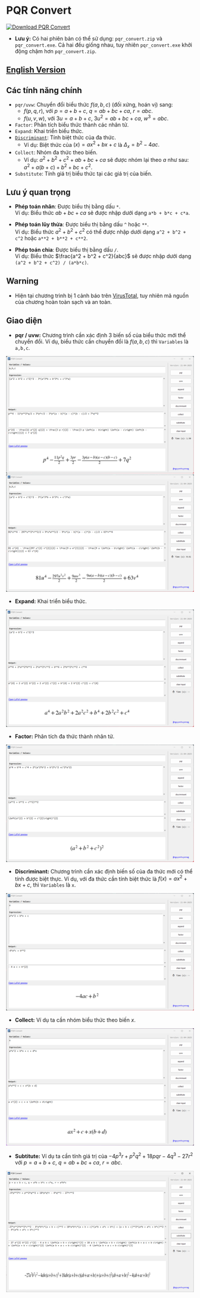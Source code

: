 # PQR Convert

[![Download PQR Convert](https://custom-icon-badges.demolab.com/badge/-Download-blue?style=for-the-badge&logo=download&logoColor=white "Tải về PQR Convert")](https://github.com/nguyenhuyenag/pqr_convert/releases/)

- **Lưu ý:** Có hai phiên bản có thể sử dụng: `pqr_convert.zip` và `pqr_convert.exe`. Cả hai đều giống nhau, tuy nhiên `pqr_convert.exe` khởi động chậm hơn `pqr_convert.zip`.

## [English Version](README.en.md)

## Các tính năng chính

- `pqr/uvw`: Chuyển đổi biểu thức $f(a, b, c)$ (đối xứng, hoán vị) sang:
    + $f(p, q, r),$ với $p = a + b + c, \ q = ab + bc + ca, \ r = abc.$
    + $f(u, v, w),$ với $3u = a + b + c, \ 3u^2 = ab + bc + ca, \ w^3 = abc.$
- `Factor`: Phân tích biểu thức thành các nhân tử.
- `Expand`: Khai triển biểu thức.
- [`Discriminant`](https://en.wikipedia.org/wiki/Discriminant): Tính biệt thức của đa thức.
    + Ví dụ: Biệt thức của $(x) = ax^2+bx+c$ là $\Delta_{x}=b^2 - 4ac.$
- `Collect`: Nhóm đa thức theo biến.
    + Ví dụ: $a^2 + b^2 + c^2 + ab + bc + ca$ sẽ được nhóm lại theo $a$ như sau: $a^2 + a(b + c) + b^2 + bc + c^2$.
- `Substitute`: Tính giá trị biểu thức tại các giá trị của biến.

## Lưu ý quan trọng

- **Phép toán nhân**: Được biểu thị bằng dấu `*`.  
  Ví dụ: Biểu thức $ab + bc + ca$ sẽ được nhập dưới dạng `a*b + b*c + c*a`.

- **Phép toán lũy thừa**: Được biểu thị bằng dấu `^` hoặc `**`.  
  Ví dụ: Biểu thức $a^2 + b^2 + c^2$ có thể được nhập dưới dạng `a^2 + b^2 + c^2` hoặc `a**2 + b**2 + c**2`.
- **Phép toán chia**: Được biểu thị bằng dấu `/`.  
  Ví dụ: Biểu thức $\frac{a^2 + b^2 + c^2}{abc}$ sẽ được nhập dưới dạng `(a^2 + b^2 + c^2) / (a*b*c)`.

## Warning
- Hiện tại chương trình bị 1 cảnh báo trên [VirusTotal](https://www.virustotal.com/gui/file/b69f82ab6054ceff9c54b5a23168dbb0a229cb3c72224b5c208db1bdfe23b79f?nocache=1), tuy nhiên mã nguồn của chương hoàn toàn sạch và an toàn.

## Giao diện

- **pqr / uvw:** Chương trình cần xác định $3$ biến số của biểu thức mới thể chuyển đổi. Ví dụ, biểu thức cần chuyển đổi là $f(a,b,c)$ thì `Variables` là `a,b,c`.
<img src='https://github.com/nguyenhuyenag/pqr_convert/blob/main/resources/pqr.png'>
<img src='https://github.com/nguyenhuyenag/pqr_convert/blob/main/resources/uvw.png'>

- **Expand:** Khai triển biểu thức.
<img src='https://github.com/nguyenhuyenag/pqr_convert/blob/main/resources/expand.png'>

- **Factor:** Phân tích đa thức thành nhân tử.
<img src='https://github.com/nguyenhuyenag/pqr_convert/blob/main/resources/factor.png'>

- **Discriminant:** Chương trình cần xác định biến số của đa thức mới có thể tính được biệt thực. Ví dụ, với đa thức cần tính biệt thức là $f(x) = ax^2 + bx + c$, thì `Variables` là `x`.
<img src='https://github.com/nguyenhuyenag/pqr_convert/blob/main/resources/discriminant.png'>

- **Collect:** Ví dụ ta cần nhóm biểu thức theo biến $x.$
<img src='https://github.com/nguyenhuyenag/pqr_convert/blob/main/resources/collect.png'>

- **Subtitute:** Ví dụ ta cần tính giá trị của $-4p^3r + p^2q^2 + 18pqr - 4q^3 - 27r^2$ với $p=a+b+c,$ $q = ab+bc+ca,$ $r = abc.$
<img src='https://github.com/nguyenhuyenag/pqr_convert/blob/main/resources/substitute.png'>
